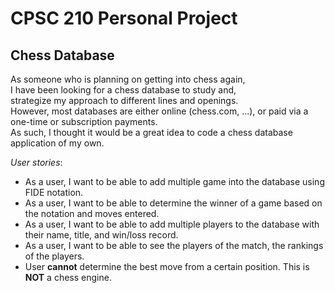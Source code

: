# CPSC 210 Personal Project

## Chess Database 

As someone who is planning on getting into chess again,
<br> I have been looking for a chess database to study and,
<br> strategize my approach to different lines and openings.<br>
However, most databases are either online (chess.com, ...), or paid via a one-time or subscription payments.
<br>
As such, I thought it would be a great idea to code a chess database application of my own.<br>

*User stories*:
- As a user, I want to be able to add multiple game into the database using FIDE notation.
- As a user, I want to be able to determine the winner of a game based on the notation and moves entered.
- As a user, I want to be able to add multiple players to the database with their name, title, and win/loss record.
- As a user, I want to be able to see the players of the match, the rankings of the players.
- User **cannot** determine the best move from a certain position. This is **NOT** a chess engine.